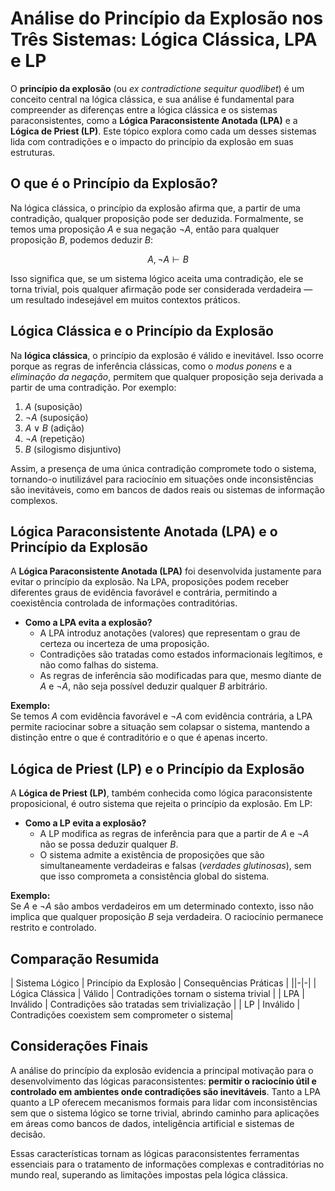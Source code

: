 # Análise do Princípio da Explosão nos Três Sistemas: Lógica Clássica, LPA e LP

O **princípio da explosão** (ou *ex contradictione sequitur quodlibet*) é um conceito central na lógica clássica, e sua análise é fundamental para compreender as diferenças entre a lógica clássica e os sistemas paraconsistentes, como a **Lógica Paraconsistente Anotada (LPA)** e a **Lógica de Priest (LP)**. Este tópico explora como cada um desses sistemas lida com contradições e o impacto do princípio da explosão em suas estruturas.



## O que é o Princípio da Explosão?

Na lógica clássica, o princípio da explosão afirma que, a partir de uma contradição, qualquer proposição pode ser deduzida. Formalmente, se temos uma proposição $A$ e sua negação $\neg A$, então para qualquer proposição $B$, podemos deduzir $B$:

$$
A, \neg A \vdash B
$$

Isso significa que, se um sistema lógico aceita uma contradição, ele se torna trivial, pois qualquer afirmação pode ser considerada verdadeira — um resultado indesejável em muitos contextos práticos.



## Lógica Clássica e o Princípio da Explosão

Na **lógica clássica**, o princípio da explosão é válido e inevitável. Isso ocorre porque as regras de inferência clássicas, como o *modus ponens* e a *eliminação da negação*, permitem que qualquer proposição seja derivada a partir de uma contradição. Por exemplo:

1. $A$ (suposição)
2. $\neg A$ (suposição)
3. $A \lor B$ (adição)
4. $\neg A$ (repetição)
5. $B$ (silogismo disjuntivo)

Assim, a presença de uma única contradição compromete todo o sistema, tornando-o inutilizável para raciocínio em situações onde inconsistências são inevitáveis, como em bancos de dados reais ou sistemas de informação complexos.



## Lógica Paraconsistente Anotada (LPA) e o Princípio da Explosão

A **Lógica Paraconsistente Anotada (LPA)** foi desenvolvida justamente para evitar o princípio da explosão. Na LPA, proposições podem receber diferentes graus de evidência favorável e contrária, permitindo a coexistência controlada de informações contraditórias.

- **Como a LPA evita a explosão?**
  - A LPA introduz anotações (valores) que representam o grau de certeza ou incerteza de uma proposição.
  - Contradições são tratadas como estados informacionais legítimos, e não como falhas do sistema.
  - As regras de inferência são modificadas para que, mesmo diante de $A$ e $\neg A$, não seja possível deduzir qualquer $B$ arbitrário.

**Exemplo:**  
Se temos $A$ com evidência favorável e $\neg A$ com evidência contrária, a LPA permite raciocinar sobre a situação sem colapsar o sistema, mantendo a distinção entre o que é contraditório e o que é apenas incerto.



## Lógica de Priest (LP) e o Princípio da Explosão

A **Lógica de Priest (LP)**, também conhecida como lógica paraconsistente proposicional, é outro sistema que rejeita o princípio da explosão. Em LP:

- **Como a LP evita a explosão?**
  - A LP modifica as regras de inferência para que a partir de $A$ e $\neg A$ não se possa deduzir qualquer $B$.
  - O sistema admite a existência de proposições que são simultaneamente verdadeiras e falsas (*verdades glutinosas*), sem que isso comprometa a consistência global do sistema.

**Exemplo:**  
Se $A$ e $\neg A$ são ambos verdadeiros em um determinado contexto, isso não implica que qualquer proposição $B$ seja verdadeira. O raciocínio permanece restrito e controlado.



## Comparação Resumida

| Sistema Lógico         | Princípio da Explosão | Consequências Práticas                          |
||-|-|
| Lógica Clássica        | Válido               | Contradições tornam o sistema trivial           |
| LPA                    | Inválido             | Contradições são tratadas sem trivialização     |
| LP                     | Inválido             | Contradições coexistem sem comprometer o sistema|



## Considerações Finais

A análise do princípio da explosão evidencia a principal motivação para o desenvolvimento das lógicas paraconsistentes: **permitir o raciocínio útil e controlado em ambientes onde contradições são inevitáveis**. Tanto a LPA quanto a LP oferecem mecanismos formais para lidar com inconsistências sem que o sistema lógico se torne trivial, abrindo caminho para aplicações em áreas como bancos de dados, inteligência artificial e sistemas de decisão.

Essas características tornam as lógicas paraconsistentes ferramentas essenciais para o tratamento de informações complexas e contraditórias no mundo real, superando as limitações impostas pela lógica clássica.